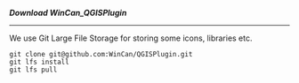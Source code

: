 ***Download WinCan_QGISPlugin***
___
We use Git Large File Storage for storing some icons, libraries etc. 
```
git clone git@github.com:WinCan/QGISPlugin.git
git lfs install
git lfs pull
```
